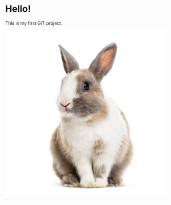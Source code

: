 # Hello!

This is my first GIT project.


![This is rabbit](https://raw.githubusercontent.com/f-u-g-g3r/ta-21v-lihtsamad-rakendused/main/istockphoto-959866606-612x612.jpg).